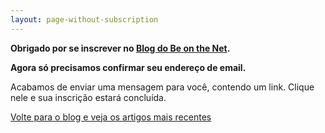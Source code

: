 ```yaml
---
layout: page-without-subscription
---
```

**Obrigado por se inscrever no [Blog do Be on the Net][b].**

**Agora só precisamos confirmar seu endereço de email.**

Acabamos de enviar uma mensagem para você, contendo um link. Clique nele e sua inscrição estará concluída.

[Volte para o blog e veja os artigos mais recentes][a]

[b]: http://blog.beonthe.net
[a]: /
[c]: http://beonthe.net/contato